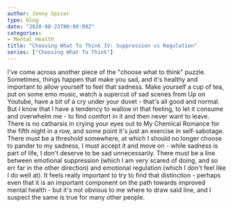 ```yaml
---
author: Jonny Spicer
type: blog
date: "2020-08-23T00:00:00Z"
categories:
- Mental Health
title: "Choosing What To Think IV: Suppression vs Regulation"
series: ["Choosing What To Think"]
---
```

I've come across another piece of the "choose what to think" puzzle. Sometimes, things happen that make you sad, and it's healthy and important to allow yourself to feel that sadness.
Make yourself a cup of tea, put on some emo music, watch a supercut of sad scenes from Up on Youtube, have a bit of a cry under your duvet - that's all good and normal. But I know
that I have a tendency to wallow in that feeling, to let it consume and overwhelm me - to find comfort in it and then never want to leave. There is no catharsis in crying your eyes
out to My Chemical Romance for the fifth night in a row, and some point it's just an exercise in self-sabotage. There must be a threshold somewhere, at which I should no longer choose
to pander to my sadness, I must accept it and move on - while sadness is part of life, I don't deserve to be sad unnecessarily. There must be a line between emotional suppression
(which I am very scared of doing, and so err far in the other direction) and emotional regulation (which I don't feel like I do well at). It feels really important to try to find
that distinction - perhaps even that it is an important component on the path towards improved mental health - but it's not obvious to me where to draw said line, and I suspect the
same is true for many other people.
